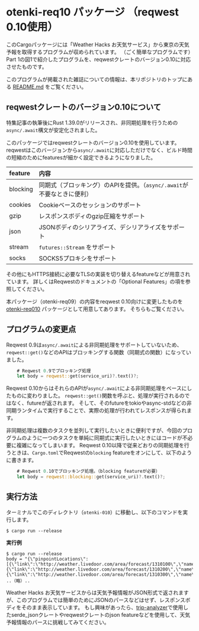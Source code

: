 # otenki-req10 パッケージ （reqwest 0.10使用）

このCargoパッケージには「Weather Hacks お天気サービス」から東京の天気予報を取得するプログラムが収められています。
（ごく簡単なプログラムです）　
Part 1の図1で紹介したプログラムを、reqwestクレートのバージョン0.10に対応させたものです。

このプログラムが掲載された雑誌についての情報は、本リポジトリのトップにある [README.md][top] をご覧ください。

[top]: ../README.md

## reqwestクレートのバージョン0.10について

特集記事の執筆後にRust 1.39.0がリリースされ、非同期処理を行うための`async/.await`構文が安定化されました。

このパッケージではreqwestクレートのバージョン0.10を使用しています。
reqwestはこのバージョンから`async/.await`に対応しただけでなく、ビルド時間の短縮のためにfeaturesが細かく設定できるようになりました。

| feature | 内容 |
|:--|:--|
| blocking | 同期式（ブロッキング）のAPIを提供。（`async/.await`が不要なときに便利） |
| cookies | Cookieベースのセッションのサポート |
| gzip | レスポンスボディのgzip圧縮をサポート |
| json | JSONボディのシリアライズ、デシリアライズをサポート |
| stream | `futures::Stream` をサポート |
| socks | SOCKS5プロキシをサポート |

その他にもHTTPS接続に必要なTLSの実装を切り替えるfeatureなどが用意されています。
詳しくはReqwestのドキュメントの「Optional Features」の項を参照してください。

本パッケージ（otenki-req09）の内容をreqwest 0.10向けに変更したものを [otenki-req010][otenki-req010] パッケージとして用意してあります。
そちらもご覧ください。

[otenki-req010]: ../otenki-req010

## プログラムの変更点

Reqwest 0.9は`async/.await`による非同期処理をサポートしていないため、`reqwest::get()`などのAPIはブロッキングする関数（同期式の関数）になっていました。

```rust:src/main.rs
    # Reqwest 0.9でブロッキング処理
    let body = reqwest::get(service_uri)?.text()?;
```

Reqwest 0.10からはそれらのAPIが`async/.await`による非同期処理をベースにしたものに変わりました。
`reqwest::get()`関数を呼ぶと、処理が実行されるのではなく、futureが返されます。
そして、そのfutureをtokioやasync-stdなどの非同期ランタイムで実行することで、実際の処理が行われてレスポンスが得られます。

非同期処理は複数のタスクを並列して実行したいときに便利ですが、今回のプログラムのように一つのタスクを単純に同期式に実行したいときにはコードが不必要に複雑になってしまいます。
Reqwest 0.10以降で従来どおりの同期処理を行うときは、`Cargo.toml`でReqwestの`blocking` featureをオンにして、以下のように書きます。

```rust:src/main.rs
    # Reqwest 0.10でブロッキング処理。（blocking featureが必要）
    let body = reqwest::blocking::get(service_uri)?.text()?;
```

## 実行方法

ターミナルでこのディレクトリ（`otenki-010`）に移動し、以下のコマンドを実行します。

```console
$ cargo run --release
```

**実行例**

```console
$ cargo run --release
body = "{\"pinpointLocations\":[{\"link\":\"http://weather.livedoor.com/area/forecast/1310100\",\"name\":\"\\u5343\\u4ee3\\u7530\\u533a\"},{\"link\":\"http://weather.livedoor.com/area/forecast/1310200\",\"name\":\"\\u4e2d\\u592e\\u533a\"},{\"link\":\"http://weather.livedoor.com/area/forecast/1310300\",\"name\":\"\\u6e2f\\u533a\"},
..（略）..
```

Weather Hacks お天気サービスからは天気予報情報がJSON形式で返されますが、このプログラムでは簡単のためにJSONのパースなどはせず、レスポンスボディをそのまま表示しています。
もし興味があったら、[trip-analyzer][trip-analyzer]で使用したserde_jsonクレートやreqwestクレートのjson featureなどを使用して、天気予報情報のパースに挑戦してみてください。

[trip-analyzer]: ../trip-analyzer
